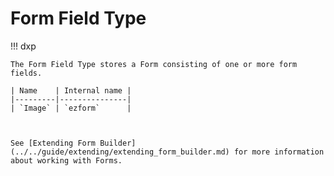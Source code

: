 # Form Field Type

!!! dxp

    The Form Field Type stores a Form consisting of one or more form fields.

    | Name    | Internal name |
    |---------|---------------|
    | `Image` | `ezform`      |



    See [Extending Form Builder](../../guide/extending/extending_form_builder.md) for more information
    about working with Forms.
